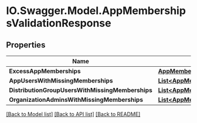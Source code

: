 # IO.Swagger.Model.AppMembershipsValidationResponse
## Properties

Name | Type | Description | Notes
------------ | ------------- | ------------- | -------------
**ExcessAppMemberships** | [**AppMembershipsValidationResponseExcessAppMemberships**](AppMembershipsValidationResponseExcessAppMemberships.md) |  | [optional] 
**AppUsersWithMissingMemberships** | [**List&lt;AppMembershipsValidationResponseAppUsersWithMissingMemberships&gt;**](AppMembershipsValidationResponseAppUsersWithMissingMemberships.md) |  | [optional] 
**DistributionGroupUsersWithMissingMemberships** | [**List&lt;AppMembershipsValidationResponseDistributionGroupUsersWithMissingMemberships&gt;**](AppMembershipsValidationResponseDistributionGroupUsersWithMissingMemberships.md) |  | [optional] 
**OrganizationAdminsWithMissingMemberships** | [**List&lt;AppMembershipsValidationResponseOrganizationAdminsWithMissingMemberships&gt;**](AppMembershipsValidationResponseOrganizationAdminsWithMissingMemberships.md) |  | [optional] 

[[Back to Model list]](../README.md#documentation-for-models) [[Back to API list]](../README.md#documentation-for-api-endpoints) [[Back to README]](../README.md)

